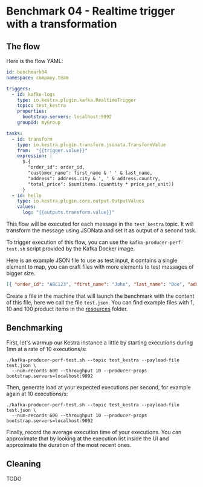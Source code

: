 # Benchmark 04 - Realtime trigger with a transformation

## The flow

Here is the flow YAML:

```yaml
id: benchmark04
namespace: company.team

triggers:
  - id: kafka-logs
    type: io.kestra.plugin.kafka.RealtimeTrigger
    topic: test_kestra
    properties:
      bootstrap.servers: localhost:9092
    groupId: myGroup

tasks:
  - id: transform
    type: io.kestra.plugin.transform.jsonata.TransformValue
    from:  "{{trigger.value}}"
    expression: |
      $.{
        "order_id": order_id,
        "customer_name": first_name & ' ' & last_name,
        "address": address.city & ', ' & address.country,
        "total_price": $sum(items.(quantity * price_per_unit))
      }
  - id: hello
    type: io.kestra.plugin.core.output.OutputValues
    values:
      log: "{{outputs.transform.value}}"
```

This flow will be executed for each message in the `test_kestra` topic.
It will transform the message using JSONata and set it as output of a second task.

To trigger execution of this flow, you can use the `kafka-producer-perf-test.sh` script provided by the Kafka Docker image.

Here is an example JSON file to use as test input, it contains a single element to map, you can craft files with more elements to test messages of bigger size.

```json
[{ "order_id": "ABC123", "first_name": "John", "last_name": "Doe", "address": { "city": "Paris", "country": "France" }, "items": [{"product_id": "001","name": "Apple","quantity": 5,"price_per_unit": 0.5},{"product_id": "002","name": "Banana","quantity": 3,"price_per_unit": 0.3},{"product_id": "003","name": "Orange","quantity": 2,"price_per_unit": 0.4}]}]
```

Create a file in the machine that will launch the benchmark with the content of this file, here we call the file `test.json`.
You can find example files with 1, 10 and 100 product items in the [resources](resources) folder.

## Benchmarking

First, let's warmup our Kestra instance a little by starting executions during 1mn at a rate of 10 executions/s:

```shell
./kafka-producer-perf-test.sh --topic test_kestra --payload-file test.json \
  --num-records 600 --throughput 10 --producer-props bootstrap.servers=localhost:9092
```

Then, generate load at your expected executions per second, for example again at 10 executions/s:

```shell
./kafka-producer-perf-test.sh --topic test_kestra --payload-file test.json \
  --num-records 600 --throughput 10 --producer-props bootstrap.servers=localhost:9092
```

Finally, record the average execution time of your executions.
You can approximate that by looking at the execution list inside the UI and approximate the duration of the most recent ones.

## Cleaning

TODO 